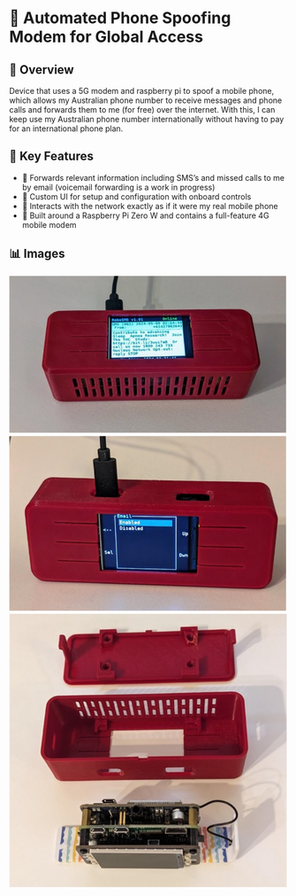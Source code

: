 # 📌 Automated Phone Spoofing Modem for Global Access

## 📖 Overview
Device that uses a 5G modem and raspberry pi to spoof a mobile phone, which allows my Australian phone number to receive messages and phone calls and forwards them to me (for free) over the internet. With this, I can keep use my Australian phone number internationally without having to pay for an international phone plan.

## 🎯 Key Features
- 🔹 Forwards relevant information including SMS’s and missed calls to me by email (voicemail forwarding is a work in progress)  
- 🔹 Custom UI for setup and configuration with onboard controls  
- 🔹 Interacts with the network exactly as if it were my real mobile phone  
- 🔹 Built around a Raspberry Pi Zero W and contains a full-feature 4G mobile modem  

## 📊 Images
![image](spoofer_menu.jpg)
![image](spoofer_email.jpg)
![image](spoofer_inside.jpg)